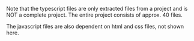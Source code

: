 Note that the typescript files are only extracted files from a project and is NOT a complete project.
The entire project consists of approx. 40 files.

The javascript files are also dependent on html and css files, not shown here.
